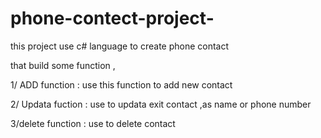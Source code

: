 # phone-contect-project-
this project use c# language to create phone contact

that build some function , 

1/ ADD function : use this function to add new contact 

2/ Updata fuction : use  to updata exit contact ,as name or phone number 

3/delete function : use to delete contact
